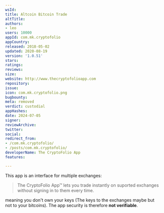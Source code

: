 ```yaml
---
wsId: 
title: Altcoin Bitcoin Trade
altTitle: 
authors:
- leo
users: 10000
appId: com.mk.cryptofolio
appCountry: 
released: 2018-05-02
updated: 2020-08-19
version: '1.0.51'
stars: 
ratings: 
reviews: 
size: 
website: http://www.thecryptofolioapp.com
repository: 
issue: 
icon: com.mk.cryptofolio.png
bugbounty: 
meta: removed
verdict: custodial
appHashes: 
date: 2024-07-05
signer: 
reviewArchive: 
twitter: 
social: 
redirect_from:
- /com.mk.cryptofolio/
- /posts/com.mk.cryptofolio/
developerName: The CryptoFolio App
features: 

---
```


This app is an interface for multiple exchanges:

> The CryptoFolio App™ lets you trade instantly on suported exchanges without
  signing in to them every time.

meaning you don't own your keys (The keys to the exchanges maybe but not to your
bitcoins). The app security is therefore **not verifiable**.
